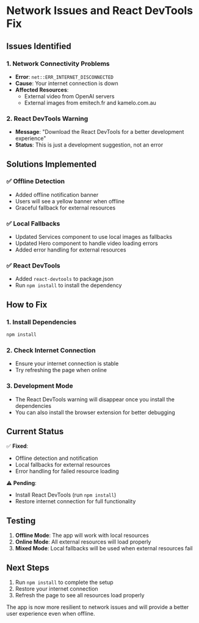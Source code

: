 # Network Issues and React DevTools Fix

## Issues Identified

### 1. Network Connectivity Problems
- **Error**: `net::ERR_INTERNET_DISCONNECTED`
- **Cause**: Your internet connection is down
- **Affected Resources**:
  - External video from OpenAI servers
  - External images from emitech.fr and kamelo.com.au

### 2. React DevTools Warning
- **Message**: "Download the React DevTools for a better development experience"
- **Status**: This is just a development suggestion, not an error

## Solutions Implemented

### ✅ Offline Detection
- Added offline notification banner
- Users will see a yellow banner when offline
- Graceful fallback for external resources

### ✅ Local Fallbacks
- Updated Services component to use local images as fallbacks
- Updated Hero component to handle video loading errors
- Added error handling for external resources

### ✅ React DevTools
- Added `react-devtools` to package.json
- Run `npm install` to install the dependency

## How to Fix

### 1. Install Dependencies
```bash
npm install
```

### 2. Check Internet Connection
- Ensure your internet connection is stable
- Try refreshing the page when online

### 3. Development Mode
- The React DevTools warning will disappear once you install the dependencies
- You can also install the browser extension for better debugging

## Current Status

✅ **Fixed**: 
- Offline detection and notification
- Local fallbacks for external resources
- Error handling for failed resource loading

⚠️ **Pending**: 
- Install React DevTools (run `npm install`)
- Restore internet connection for full functionality

## Testing

1. **Offline Mode**: The app will work with local resources
2. **Online Mode**: All external resources will load properly
3. **Mixed Mode**: Local fallbacks will be used when external resources fail

## Next Steps

1. Run `npm install` to complete the setup
2. Restore your internet connection
3. Refresh the page to see all resources load properly

The app is now more resilient to network issues and will provide a better user experience even when offline. 